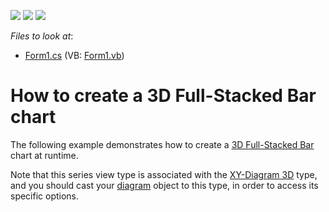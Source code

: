 <!-- default badges list -->
![](https://img.shields.io/endpoint?url=https://codecentral.devexpress.com/api/v1/VersionRange/128573028/12.1.5%2B)
[![](https://img.shields.io/badge/Open_in_DevExpress_Support_Center-FF7200?style=flat-square&logo=DevExpress&logoColor=white)](https://supportcenter.devexpress.com/ticket/details/E1023)
[![](https://img.shields.io/badge/📖_How_to_use_DevExpress_Examples-e9f6fc?style=flat-square)](https://docs.devexpress.com/GeneralInformation/403183)
<!-- default badges end -->
<!-- default file list -->
*Files to look at*:

* [Form1.cs](./CS/3DFullStackedBarChart/Form1.cs) (VB: [Form1.vb](./VB/3DFullStackedBarChart/Form1.vb))
<!-- default file list end -->
# How to create a 3D Full-Stacked Bar chart


<p>The following example demonstrates how to create a <a href="http://devexpress.com/Help/Content.aspx?help=XtraCharts&document=CustomDocument3423.htm">3D Full-Stacked Bar</a> chart at runtime.</p><p>Note that this series view type is associated with the <a href="http://devexpress.com/Help/Content.aspx?help=XtraCharts&document=CustomDocument5909.htm">XY-Diagram 3D</a> type, and you should cast your <a href="http://devexpress.com/Help/Content.aspx?help=XtraCharts&document=CustomDocument6017.htm">diagram</a> object to this type, in order to access its specific options.</p>

<br/>


